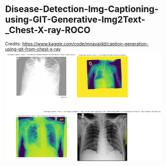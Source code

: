 # Disease-Detection-Img-Captioning-using-GIT-Generative-Img2Text-_Chest-X-ray-ROCO
Credits: https://www.kaggle.com/code/mnavaidd/caption-generation-using-git-from-chest-x-ray
<img src='https://github.com/Jaykumaran/Disease-Detection-Img-Captioning-using-GIT-Generative-Img2Text-_Chest-X-ray-ROCO/blob/main/Screenshot%202023-11-23%20120651.png'>
